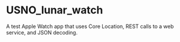 # USNO_lunar_watch
A test Apple Watch app that uses Core Location, REST calls to a web service, and JSON decoding.
